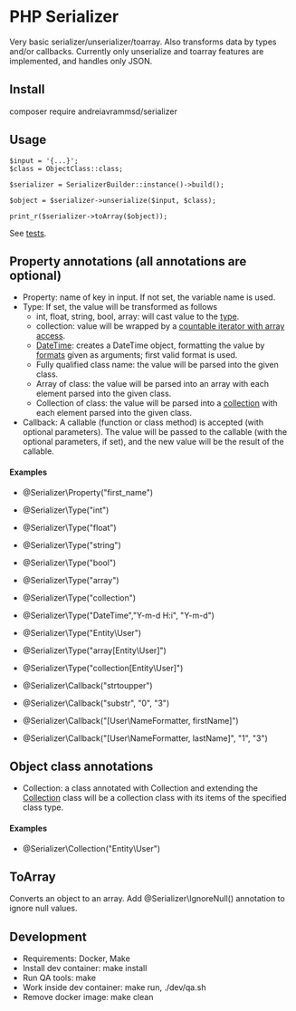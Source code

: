 # PHP Serializer

Very basic serializer/unserializer/toarray. Also transforms data by types and/or callbacks.
Currently only unserialize and toarray features are implemented, and handles only JSON.

## Install
composer require andreiavrammsd/serializer

## Usage
```
$input = '{...}';
$class = ObjectClass::class;

$serializer = SerializerBuilder::instance()->build();

$object = $serializer->unserialize($input, $class);

print_r($serializer->toArray($object));
```

See [tests](./tests).

## Property annotations (all annotations are optional)
* Property: name of key in input. If not set, the variable name is used.
* Type: If set, the value will be transformed as follows
    * int, float, string, bool, array: will cast value to the [type](https://secure.php.net/manual/en/language.types.intro.php#language.types.intro).
    * collection: value will be wrapped by a [countable iterator with array access](./src/Collection.php).
    * [DateTime](https://secure.php.net/manual/en/book.datetime.php): creates a DateTime object, formatting the value by [formats](https://secure.php.net/manual/en/datetime.createfromformat.php#refsect1-datetime.createfromformat-parameters) given as arguments; first valid format is used.
    * Fully qualified class name: the value will be parsed into the given class.
    * Array of class: the value will be parsed into an array with each element parsed into the given class.
    * Collection of class: the value will be parsed into a [collection](./src/Collection.php) with each element parsed into the given class.
* Callback: A callable (function or class method) is accepted (with optional parameters). The value will be passed to the callable (with the optional parameters, if set), and the new value will be the result of the callable.

#### Examples
* @Serializer\Property("first_name")

* @Serializer\Type("int")
* @Serializer\Type("float")
* @Serializer\Type("string")
* @Serializer\Type("bool")
* @Serializer\Type("array")
* @Serializer\Type("collection")
* @Serializer\Type("DateTime","Y-m-d H:i", "Y-m-d")
* @Serializer\Type("Entity\User")
* @Serializer\Type("array[Entity\User]")
* @Serializer\Type("collection[Entity\User]")

* @Serializer\Callback("strtoupper")
* @Serializer\Callback("substr", "0", "3")
* @Serializer\Callback("[User\NameFormatter, firstName]")
* @Serializer\Callback("[User\NameFormatter, lastName]", "1", "3")

## Object class annotations
* Collection: a class annotated with Collection and extending the [Collection](./src/Collection.php) class will be a collection class with its items of the specified class type.

#### Examples
* @Serializer\Collection("Entity\User")

## ToArray
Converts an object to an array.
Add @Serializer\IgnoreNull() annotation to ignore null values.

## Development
* Requirements: Docker, Make
* Install dev container: make install
* Run QA tools: make
* Work inside dev container: make run, ./dev/qa.sh
* Remove docker image: make clean
